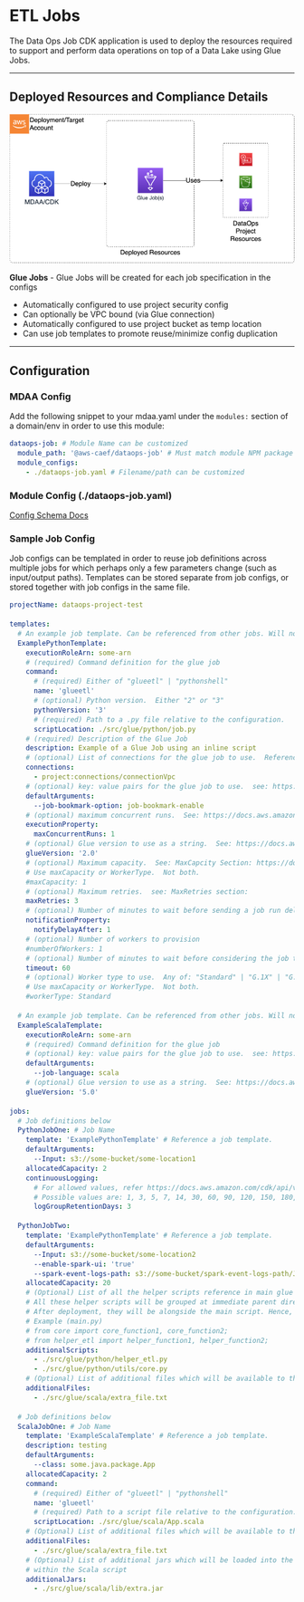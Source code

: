 # ETL Jobs

The Data Ops Job CDK application is used to deploy the resources required to support and perform data operations on top of a Data Lake using Glue Jobs.

---

## Deployed Resources and Compliance Details

![dataops-job](../../../constructs/L3/dataops/dataops-job-l3-construct/docs/dataops-job.png)

**Glue Jobs** - Glue Jobs will be created for each job specification in the configs

- Automatically configured to use project security config
- Can optionally be VPC bound (via Glue connection)
- Automatically configured to use project bucket as temp location
- Can use job templates to promote reuse/minimize config duplication

---

## Configuration

### MDAA Config

Add the following snippet to your mdaa.yaml under the `modules:` section of a domain/env in order to use this module:

```yaml
dataops-job: # Module Name can be customized
  module_path: '@aws-caef/dataops-job' # Must match module NPM package name
  module_configs:
    - ./dataops-job.yaml # Filename/path can be customized
```

### Module Config (./dataops-job.yaml)

[Config Schema Docs](SCHEMA.md)

### Sample Job Config

Job configs can be templated in order to reuse job definitions across multiple jobs for which perhaps only a few parameters change (such as input/output paths). Templates can be stored separate from job configs, or stored together with job configs in the same file.

```yaml
projectName: dataops-project-test

templates:
  # An example job template. Can be referenced from other jobs. Will not itself be deployed.
  ExamplePythonTemplate:
    executionRoleArn: some-arn
    # (required) Command definition for the glue job
    command:
      # (required) Either of "glueetl" | "pythonshell"
      name: 'glueetl'
      # (optional) Python version.  Either "2" or "3"
      pythonVersion: '3'
      # (required) Path to a .py file relative to the configuration.
      scriptLocation: ./src/glue/python/job.py
    # (required) Description of the Glue Job
    description: Example of a Glue Job using an inline script
    # (optional) List of connections for the glue job to use.  Reference back to the connection name in the 'connections:' section of the project.yaml
    connections:
      - project:connections/connectionVpc
    # (optional) key: value pairs for the glue job to use.  see: https://docs.aws.amazon.com/glue/latest/dg/aws-glue-programming-etl-glue-arguments.html
    defaultArguments:
      --job-bookmark-option: job-bookmark-enable
    # (optional) maximum concurrent runs.  See: https://docs.aws.amazon.com/glue/latest/dg/aws-glue-api-jobs-job.html#aws-glue-api-jobs-job-ExecutionProperty
    executionProperty:
      maxConcurrentRuns: 1
    # (optional) Glue version to use as a string.  See: https://docs.aws.amazon.com/glue/latest/dg/release-notes.html
    glueVersion: '2.0'
    # (optional) Maximum capacity.  See: MaxCapcity Section: https://docs.aws.amazon.com/glue/latest/dg/aws-glue-api-jobs-job.html
    # Use maxCapacity or WorkerType.  Not both.
    #maxCapacity: 1
    # (optional) Maximum retries.  see: MaxRetries section:
    maxRetries: 3
    # (optional) Number of minutes to wait before sending a job run delay notification.
    notificationProperty:
      notifyDelayAfter: 1
    # (optional) Number of workers to provision
    #numberOfWorkers: 1
    # (optional) Number of minutes to wait before considering the job timed out
    timeout: 60
    # (optional) Worker type to use.  Any of: "Standard" | "G.1X" | "G.2X"
    # Use maxCapacity or WorkerType.  Not both.
    #workerType: Standard

  # An example job template. Can be referenced from other jobs. Will not itself be deployed.
  ExampleScalaTemplate:
    executionRoleArn: some-arn
    # (required) Command definition for the glue job
    # (optional) key: value pairs for the glue job to use.  see: https://docs.aws.amazon.com/glue/latest/dg/aws-glue-programming-etl-glue-arguments.html
    defaultArguments:
      --job-language: scala
    # (optional) Glue version to use as a string.  See: https://docs.aws.amazon.com/glue/latest/dg/release-notes.html
    glueVersion: '5.0'

jobs:
  # Job definitions below
  PythonJobOne: # Job Name
    template: 'ExamplePythonTemplate' # Reference a job template.
    defaultArguments:
      --Input: s3://some-bucket/some-location1
    allocatedCapacity: 2
    continuousLogging:
      # For allowed values, refer https://docs.aws.amazon.com/cdk/api/v2/docs/aws-cdk-lib.aws_logs.RetentionDays.html
      # Possible values are: 1, 3, 5, 7, 14, 30, 60, 90, 120, 150, 180, 365, 400, 545, 731, 1827, 3653, and 0.
      logGroupRetentionDays: 3

  PythonJobTwo:
    template: 'ExamplePythonTemplate' # Reference a job template.
    defaultArguments:
      --Input: s3://some-bucket/some-location2
      --enable-spark-ui: 'true'
      --spark-event-logs-path: s3://some-bucket/spark-event-logs-path/JobTwo/
    allocatedCapacity: 20
    # (Optional) List of all the helper scripts reference in main glue ETL script.
    # All these helper scripts will be grouped at immediate parent directory level, which will result in dedicated zip.
    # After deployment, they will be alongside the main script. Hence, must be referenced by file names directly from main glue script
    # Example (main.py)
    # from core import core_function1, core_function2;
    # from helper_etl import helper_function1, helper_function2;
    additionalScripts:
      - ./src/glue/python/helper_etl.py
      - ./src/glue/python/utils/core.py
    # (Optional) List of additional files which will be available to the Glue Job next to the main script
    additionalFiles:
      - ./src/glue/scala/extra_file.txt

  # Job definitions below
  ScalaJobOne: # Job Name
    template: 'ExampleScalaTemplate' # Reference a job template.
    description: testing
    defaultArguments:
      --class: some.java.package.App
    allocatedCapacity: 2
    command:
      # (required) Either of "glueetl" | "pythonshell"
      name: 'glueetl'
      # (required) Path to a script file relative to the configuration.
      scriptLocation: ./src/glue/scala/App.scala
    # (Optional) List of additional files which will be available to the Glue Job next to the main script
    additionalFiles:
      - ./src/glue/scala/extra_file.txt
    # (Optional) List of additional jars which will be loaded into the Spark driver and executor JVMs for use
    # within the Scala script
    additionalJars:
      - ./src/glue/scala/lib/extra.jar
```
